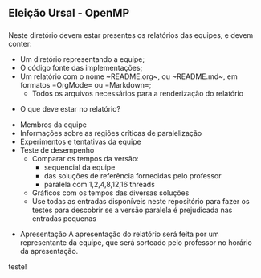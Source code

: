 ## Eleição Ursal - OpenMP


### 
Neste diretório devem estar presentes os relatórios das equipes, e
devem conter:
 - Um diretório representando a equipe;
 - O código fonte das implementações;
 - Um relatório com o nome ~README.org~, ou ~README.md~, em formatos
   =OrgMode= ou =Markdown=;
   - Todos os arquivos necessários para a renderização do relatório
* O que deve estar no relatório?
 - Membros da equipe
 - Informações sobre as regiões críticas de paralelização
 - Experimentos e tentativas da equipe
 - Teste de desempenho
   - Comparar os tempos da versão:
     - sequencial da equipe
     - das soluções de referência fornecidas pelo professor
     - paralela com 1,2,4,8,12,16 threads
   - Gráficos com os tempos das diversas soluções
   - Use todas as entradas disponíveis neste repositório para fazer os
     testes para descobrir se a versão paralela é prejudicada nas
     entradas pequenas
* Apresentação
A apresentação do relatório será feita por um representante da
equipe, que será sorteado pelo professor no horário da apresentação.

teste!
